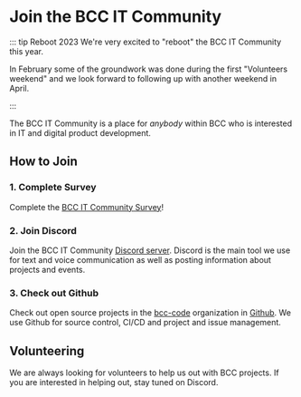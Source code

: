 # Join the BCC IT Community

::: tip Reboot 2023
We're very excited to "reboot" the BCC IT Community this year.

In February some of the groundwork was done during the first "Volunteers weekend" and we look forward to following up with another weekend in April.

:::

The BCC IT Community is a place for *anybody* within BCC who is interested in IT and digital product development.

## How to Join

### 1. Complete Survey

Complete the [BCC IT Community Survey](https://forms.office.com/e/pPUB75XVfc)!  

### 2. Join Discord

Join the BCC IT Community [Discord server](https://developer.bcc.no/discord/). Discord is the main tool we use for text and voice communication as well as posting information about projects and events.

### 3. Check out Github

Check out open source projects in the [bcc-code](https://github.com/bcc-code) organization in [Github](https://github.com/bcc-code). We use Github for source control, CI/CD and project and issue management.

## Volunteering

We are always looking for volunteers to help us out with BCC projects. If you are interested in helping out, stay tuned on Discord.
